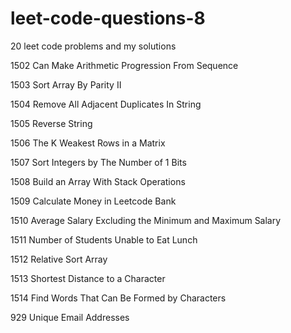 # leet-code-questions-8

20 leet code problems and my solutions

1502 Can Make Arithmetic Progression From Sequence

1503 Sort Array By Parity II

1504 Remove All Adjacent Duplicates In String

1505 Reverse String

1506 The K Weakest Rows in a Matrix

1507 Sort Integers by The Number of 1 Bits

1508 Build an Array With Stack Operations

1509 Calculate Money in Leetcode Bank

1510 Average Salary Excluding the Minimum and Maximum Salary

1511 Number of Students Unable to Eat Lunch

1512 Relative Sort Array

1513 Shortest Distance to a Character

1514 Find Words That Can Be Formed by Characters

929 Unique Email Addresses
